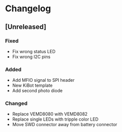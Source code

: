 # Changelog

## [Unreleased]

### Fixed

- Fix wrong status LED
- Fix wrong I2C pins

### Added

- Add MFIO signal to SPI header
- New KiBot template
- Add second photo diode

### Changed

- Replace VEMD8080 with VEMD8082
- Replace single LEDs with tripple color LED
- Move SWD connector away from battery connector
